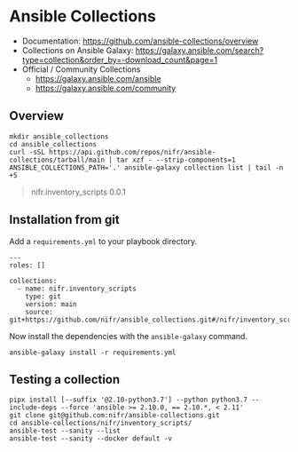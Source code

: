 # Ansible Collections

* Documentation: https://github.com/ansible-collections/overview
* Collections on Ansible Galaxy: https://galaxy.ansible.com/search?type=collection&order_by=-download_count&page=1
* Official / Community Collections
    * https://galaxy.ansible.com/ansible
    * https://galaxy.ansible.com/community

## Overview 

```
mkdir ansible_collections
cd ansible_collections
curl -sSL https://api.github.com/repos/nifr/ansible-collections/tarball/main | tar xzf - --strip-components=1
ANSIBLE_COLLECTIONS_PATH='.' ansible-galaxy collection list | tail -n +5
```

> nifr.inventory_scripts 0.0.1

## Installation from git

Add a `requirements.yml` to your playbook directory.

```
---
roles: []

collections:
  - name: nifr.inventory_scripts
    type: git
    version: main
    source: git+https://github.com/nifr/ansible_collections.git#/nifr/inventory_scripts/
```

Now install the dependencies with the `ansible-galaxy` command.

```
ansible-galaxy install -r requirements.yml
```

## Testing a collection

```
pipx install [--suffix '@2.10-python3.7'] --python python3.7 --include-deps --force 'ansible >= 2.10.0, == 2.10.*, < 2.11'
git clone git@github.com:nifr/ansible-collections.git
cd ansible-collections/nifr/inventory_scripts/
ansible-test --sanity --list
ansible-test --sanity --docker default -v
```
